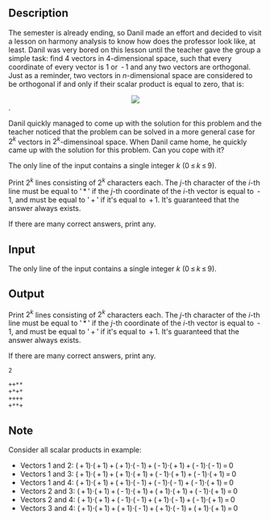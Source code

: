 ## Description

<div><p>The semester is already ending, so Danil made an effort and decided to visit a lesson on harmony analysis to know how does the professor look like, at least. Danil was very bored on this lesson until the teacher gave the group a simple task: find <span class="tex-span">4</span> vectors in <span class="tex-span">4</span>-dimensional space, such that every coordinate of every vector is <span class="tex-span">1</span> or <span class="tex-span"> - 1</span> and any two vectors are orthogonal. Just as a reminder, two vectors in <span class="tex-span"><i>n</i></span>-dimensional space are considered to be orthogonal if and only if their scalar product is equal to zero, that is: </p><center class="tex-equation"><img align="middle" class="tex-formula" src="file://GUKAQ4xm.png" style="max-width: 100.0%;max-height: 100.0%;"></center>.<p>Danil quickly managed to come up with the solution for this problem and the teacher noticed that the problem can be solved in a more general case for <span class="tex-span">2<sup class="upper-index"><i>k</i></sup></span> vectors in <span class="tex-span">2<sup class="upper-index"><i>k</i></sup></span>-dimensinoal space. When Danil came home, he quickly came up with the solution for this problem. Can you cope with it?</p></div><div class="input-specification"><p>The only line of the input contains a single integer <span class="tex-span"><i>k</i></span> (<span class="tex-span">0 ≤ <i>k</i> ≤ 9</span>).</p></div><div class="output-specification"><p>Print <span class="tex-span">2<sup class="upper-index"><i>k</i></sup></span> lines consisting of <span class="tex-span">2<sup class="upper-index"><i>k</i></sup></span> characters each. The <span class="tex-span"><i>j</i></span>-th character of the <span class="tex-span"><i>i</i></span>-th line must be equal to '<span class="tex-span"> * </span>' if the <span class="tex-span"><i>j</i></span>-th coordinate of the <span class="tex-span"><i>i</i></span>-th vector is equal to <span class="tex-span"> - 1</span>, and must be equal to '<span class="tex-span"> + </span>' if it's equal to <span class="tex-span"> + 1</span>. It's guaranteed that the answer always exists.</p><p>If there are many correct answers, print any.</p></div>

## Input

<p>The only line of the input contains a single integer <span class="tex-span"><i>k</i></span> (<span class="tex-span">0 ≤ <i>k</i> ≤ 9</span>).</p>

## Output

<p>Print <span class="tex-span">2<sup class="upper-index"><i>k</i></sup></span> lines consisting of <span class="tex-span">2<sup class="upper-index"><i>k</i></sup></span> characters each. The <span class="tex-span"><i>j</i></span>-th character of the <span class="tex-span"><i>i</i></span>-th line must be equal to '<span class="tex-span"> * </span>' if the <span class="tex-span"><i>j</i></span>-th coordinate of the <span class="tex-span"><i>i</i></span>-th vector is equal to <span class="tex-span"> - 1</span>, and must be equal to '<span class="tex-span"> + </span>' if it's equal to <span class="tex-span"> + 1</span>. It's guaranteed that the answer always exists.</p><p>If there are many correct answers, print any.</p>





```input1
2

```




```output1
++**
+*+*
++++
+**+
```



## Note

<p>Consider all scalar products in example:</p><ul> <li> Vectors <span class="tex-span">1</span> and <span class="tex-span">2</span>: <span class="tex-span">( + 1)·( + 1) + ( + 1)·( - 1) + ( - 1)·( + 1) + ( - 1)·( - 1) = 0</span> </li><li> Vectors <span class="tex-span">1</span> and <span class="tex-span">3</span>: <span class="tex-span">( + 1)·( + 1) + ( + 1)·( + 1) + ( - 1)·( + 1) + ( - 1)·( + 1) = 0</span> </li><li> Vectors <span class="tex-span">1</span> and <span class="tex-span">4</span>: <span class="tex-span">( + 1)·( + 1) + ( + 1)·( - 1) + ( - 1)·( - 1) + ( - 1)·( + 1) = 0</span> </li><li> Vectors <span class="tex-span">2</span> and <span class="tex-span">3</span>: <span class="tex-span">( + 1)·( + 1) + ( - 1)·( + 1) + ( + 1)·( + 1) + ( - 1)·( + 1) = 0</span> </li><li> Vectors <span class="tex-span">2</span> and <span class="tex-span">4</span>: <span class="tex-span">( + 1)·( + 1) + ( - 1)·( - 1) + ( + 1)·( - 1) + ( - 1)·( + 1) = 0</span> </li><li> Vectors <span class="tex-span">3</span> and <span class="tex-span">4</span>: <span class="tex-span">( + 1)·( + 1) + ( + 1)·( - 1) + ( + 1)·( - 1) + ( + 1)·( + 1) = 0</span> </li></ul>

